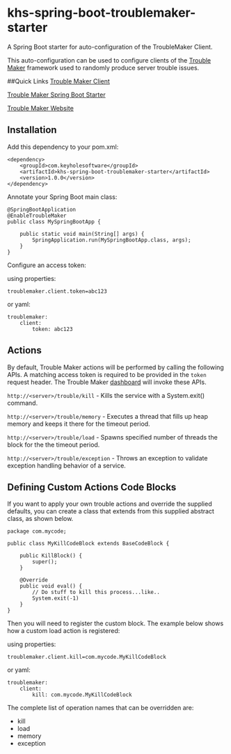 # khs-spring-boot-troublemaker-starter
A Spring Boot starter for auto-configuration of the TroubleMaker Client.

This auto-configuration can be used to configure clients of the [Trouble Maker](https://github.com/in-the-keyhole/khs-trouble-maker) framework used to randomly produce server trouble issues.


##Quick Links
[Trouble Maker Client](https://github.com/in-the-keyhole/khs-trouble-maker-client/)

[Trouble Maker Spring Boot Starter](https://github.com/in-the-keyhole/khs-spring-boot-troublemaker-starter)

[Trouble Maker Website](https://keyholelabs.com/trouble-maker/)

Installation
------------
Add this dependency to your pom.xml:

	<dependency>
		<groupId>com.keyholesoftware</groupId>
		<artifactId>khs-spring-boot-troublemaker-starter</artifactId>
		<version>1.0.0</version>
	</dependency>	

Annotate your Spring Boot main class:

	@SpringBootApplication
	@EnableTroubleMaker
	public class MySpringBootApp {

		public static void main(String[] args) {
			SpringApplication.run(MySpringBootApp.class, args);
		}
	}

Configure an access token:

using properties:

	troublemaker.client.token=abc123

or yaml:

	troublemaker:
		client:
			token: abc123

Actions
-------	
By default, Trouble Maker actions will be performed by calling the following APIs. A matching access token is required to be provided in the `token` request header. The Trouble Maker [dashboard](https://github.com/in-the-keyhole/khs-trouble-maker) will invoke these APIs. 

`http://<server>/trouble/kill` - Kills the service with a System.exit() command. 

`http://<server>/trouble/memory` - Executes a thread that fills up heap memory and keeps it there for the timeout period.

`http://<server>/trouble/load` - Spawns specified number of threads the block for the the timeout period.

`http://<server>/trouble/exception` - Throws an exception to validate exception handling behavior of a service.


Defining Custom Actions Code Blocks
-----------------------------------
If you want to apply your own trouble actions and override the supplied defaults, you can create a class that extends from this supplied abstract class, as shown below. 

	package com.mycode;
  
	public class MyKillCodeBlock extends BaseCodeBlock {	
	
		public KillBlock() {
	  		super();
		}
    
		@Override
		public void eval() {
			// Do stuff to kill this process...like..
			System.exit(-1)
		}	
	}

Then you will need to register the custom block. The example below shows how a custom load action is registered:
 
using properties:

	troublemaker.client.kill=com.mycode.MyKillCodeBlock
  
or yaml:

	troublemaker:
		client:
			kill: com.mycode.MyKillCodeBlock
  
The complete list of operation names that can be overridden are:
* kill
* load
* memory
* exception 
